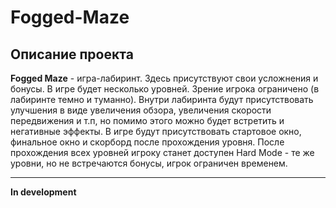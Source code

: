 # Fogged-Maze #
## Описание проекта ##

**Fogged Maze** - игра-лабиринт. Здесь присутствуют свои усложнения и бонусы. В игре будет несколько уровней. Зрение игрока ограничено (в лабиринте темно и             туманно). Внутри лабиринта будут присутствовать улучшения в виде увеличения обзора, увеличения скорости передвижения и т.п, но помимо этого можно будет встретить и негативные     эффекты. В игре будут присутствовать стартовое окно, финальное окно и скорборд после прохождения уровня. После прохождения всех уровней игроку станет доступен Hard Mode - те       же уровни, но не встречаются бонусы, игрок ограничен временем.

---

**In development**
